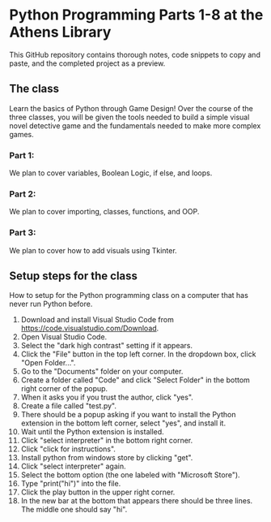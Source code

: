 # Python Programming Parts 1-8 at the Athens Library
This GitHub repository contains thorough notes, code snippets to copy and paste, and the completed project as a preview.

## The class
Learn the basics of Python through Game Design! Over the course of the three classes, you will be given the tools needed to build a simple visual novel detective game and the fundamentals needed to make more complex games.

### Part 1:
We plan to cover variables, Boolean Logic, if else, and loops.

### Part 2:
We plan to cover importing, classes, functions, and OOP.

### Part 3:
We plan to cover how to add visuals using Tkinter.

## Setup steps for the class
How to setup for the Python programming class on a computer that has never run Python before.

1. Download and install Visual Studio Code from https://code.visualstudio.com/Download.
2. Open Visual Studio Code.
3. Select the "dark high contrast" setting if it appears.
4. Click the "File" button in the top left corner. In the dropdown box, click "Open Folder...".
5. Go to the "Documents" folder on your computer.
6. Create a folder called "Code" and click "Select Folder" in the bottom right corner of the popup.
7. When it asks you if you trust the author, click "yes".
8. Create a file called "test.py".
9. There should be a popup asking if you want to install the Python extension in the bottom left corner, select "yes", and install it.
10. Wait until the Python extension is installed.
11. Click "select interpreter" in the bottom right corner.
12. Click "click for instructions".
13. Install python from windows store by clicking "get".
14. Click "select interpreter" again.
15. Select the bottom option (the one labeled with "Microsoft Store").
16. Type "print("hi")" into the file.
17. Click the play button in the upper right corner.
18. In the new bar at the bottom that appears there should be three lines. The middle one should say "hi".
